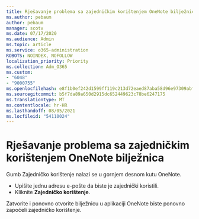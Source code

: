 ```yaml
---
title: Rješavanje problema sa zajedničkim korištenjem OneNote bilježnica
ms.author: pebaum
author: pebaum
manager: scotv
ms.date: 07/17/2020
ms.audience: Admin
ms.topic: article
ms.service: o365-administration
ROBOTS: NOINDEX, NOFOLLOW
localization_priority: Priority
ms.collection: Adm_O365
ms.custom:
- "6048"
- "9000755"
ms.openlocfilehash: e8f1b0ef242d1599ff119c213d72eaed87aba58d96e97309abf18269eddd00e7
ms.sourcegitcommit: b5f7da89a650d2915dc652449623c78be6247175
ms.translationtype: MT
ms.contentlocale: hr-HR
ms.lasthandoff: 08/05/2021
ms.locfileid: "54110024"
---
```

# <a name="resolving-issues-sharing-onenote-notebooks"></a>Rješavanje problema sa zajedničkim korištenjem OneNote bilježnica

Gumb Zajedničko korištenje nalazi se u gornjem desnom kutu OneNote.

- Upišite jednu adresu e-pošte da biste je zajednički koristili.
- Kliknite  **Zajedničko korištenje**.

Zatvorite i ponovno otvorite bilježnicu u aplikaciji OneNote biste ponovno započeli zajedničko korištenje.